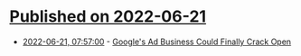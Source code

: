 # [Published on 2022-06-21](index.md)

* [2022-06-21, 07:57:00](https://soylentnews.org/article.pl?sid=22/06/20/1417233&from=rss) - [Google's Ad Business Could Finally Crack Open](https://soylentnews.org/article.pl?sid=22/06/20/1417233&from=rss)
